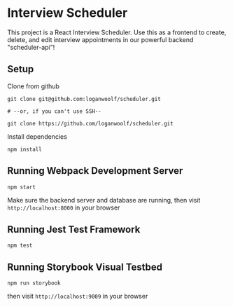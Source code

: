 # Interview Scheduler

This project is a React Interview Scheduler. Use this as a frontend to create, delete, 
and edit interview appointments in our powerful backend "scheduler-api"!

## Setup

Clone from github
```
git clone git@github.com:loganwoolf/scheduler.git

# --or, if you can't use SSH--

git clone https://github.com/loganwoolf/scheduler.git
```

Install dependencies 
```
npm install
```

## Running Webpack Development Server

```
npm start
```
Make sure the backend server and database are running,
then visit `http://localhost:8000` in your browser

## Running Jest Test Framework

```
npm test
```

## Running Storybook Visual Testbed

```
npm run storybook
```
then visit `http://localhost:9009` in your browser